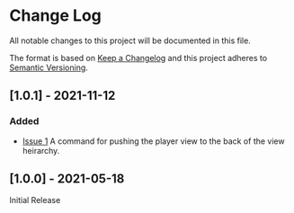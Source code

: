 
# Change Log
All notable changes to this project will be documented in this file.
 
The format is based on [Keep a Changelog](http://keepachangelog.com/)
and this project adheres to [Semantic Versioning](http://semver.org/).

## [1.0.1] - 2021-11-12

### Added

- [Issue 1](https://github.com/nashysolutions/Playback/issues/1)
  A command for pushing the player view to the back of the view heirarchy.
 
## [1.0.0] - 2021-05-18

Initial Release
